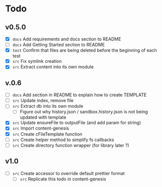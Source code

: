 # Todo

## v0.5.0

* [x] `docs` Add requirements and docs section to README
* [ ] `docs` Add Getting Started section to README
* [x] `test` Confirm that files are being deleted before the beginning of each test
* [x] `src` Fix symlink creation
* [x] `src` Extract content into its own module

## v.0.6

* [ ] `docs` Add section in README to explain how to create TEMPLATE
* [ ] `src` Update index, remove file
* [ ] `src` Extract db into its own module
  * [ ] Figure out why history.json / sandbox.history.json is not being updated with template
* [x] `src` Update ensureFile to outputFile (and add param for string)
* [x] `src` Import content-genesis
* [x] `src` Create cFileTemplate function
* [ ] `src` Create helper method to simplify fs callbacks
* [ ] `src` Create directory function wrapper (for library later ?)

## v1.0

* [ ] `src` Create accessor to override default prettier format
  * [ ] `src` Replicate this todo in content-genesis
